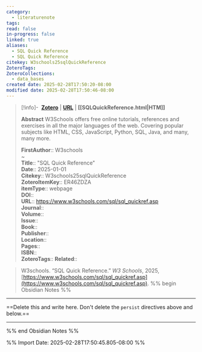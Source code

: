 ```yaml
---
category:
  - literaturenote
tags: 
read: false
in-progress: false
linked: true
aliases:
  - SQL Quick Reference
  - SQL Quick Reference
citekey: W3schools25sqlQuickReference
ZoteroTags: 
ZoteroCollections:
  - data_bases
created date: 2025-02-28T17:50:20-08:00
modified date: 2025-02-28T17:50:46-08:00
---
```


> [!info]- &nbsp;[**Zotero**](zotero://select/library/items/ER46ZDZA)   | [**URL**](https://www.w3schools.com/sql/sql_quickref.asp) | **[[SQLQuickReference.html|HTM]]**
>
> 
> **Abstract**
> W3Schools offers free online tutorials, references and exercises in all the major languages of the web. Covering popular subjects like HTML, CSS, JavaScript, Python, SQL, Java, and many, many more.
> 
> 
> **FirstAuthor**:: W3schools  
~    
> **Title**:: "SQL Quick Reference"  
> **Date**:: 2025-01-01  
> **Citekey**:: W3schools25sqlQuickReference  
> **ZoteroItemKey**:: ER46ZDZA  
> **itemType**:: webpage  
> **DOI**::   
> **URL**:: https://www.w3schools.com/sql/sql_quickref.asp  
> **Journal**::   
> **Volume**::   
> **Issue**::   
> **Book**::   
> **Publisher**::   
> **Location**::    
> **Pages**::   
> **ISBN**::   
> **ZoteroTags**:: 
> **Related**:: 

> W3schools. “SQL Quick Reference.” _W3 Schools_, 2025, [https://www.w3schools.com/sql/sql_quickref.asp](https://www.w3schools.com/sql/sql_quickref.asp).
%% begin Obsidian Notes %%
___
==Delete this and write here.  Don't delete the `persist` directives above and below.==
___
%% end Obsidian Notes %%


%% Import Date: 2025-02-28T17:50:45.805-08:00 %%
